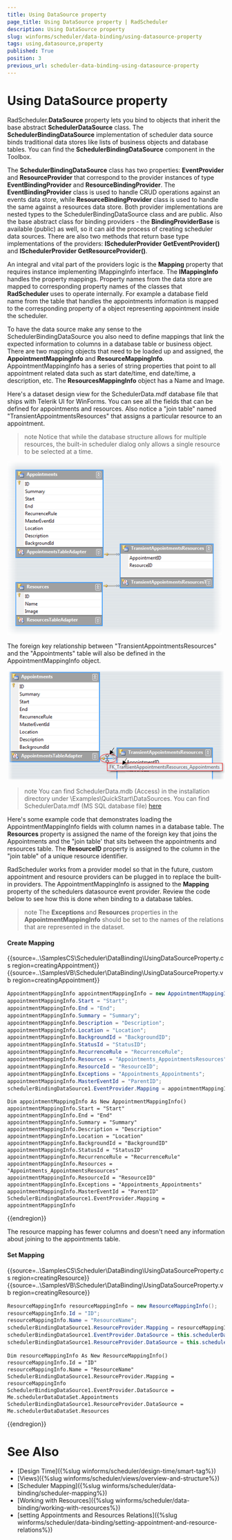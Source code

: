 ```yaml
---
title: Using DataSource property
page_title: Using DataSource property | RadScheduler
description: Using DataSource property
slug: winforms/scheduler/data-binding/using-datasource-property
tags: using,datasource,property
published: True
position: 3
previous_url: scheduler-data-binding-using-datasource-property
---
```


# Using DataSource property

RadScheduler.__DataSource__ property lets you bind to objects that inherit the base abstract __SchedulerDataSource__ class. The __SchedulerBindingDataSource__ implementation of scheduler data source binds traditional data stores like lists of business objects and database tables. You can find the __SchedulerBindingDataSource__ component in the Toolbox.        

The __SchedulerBindingDataSource__ class has two properties: __EventProvider__ and __ResourceProvider__ that correspond to the provider instances of type __EventBindingProvider__ and __ResourceBindingProvider__. The __EventBindingProvider__ class is used to handle CRUD operations against an events data store, while __ResourceBindingProvider__ class is used to handle the same against a resources data store. Both provider implementations are nested types to the SchedulerBindingDataSource class and are public. Also the base abstract class for binding providers - the __BindingProviderBase<T>__ is available (public) as well, so it can aid the process of creating scheduler data sources. There are also two methods that return base type implementations of the providers: __ISchedulerProvider<IEvent> GetEventProvider()__ and __ISchedulerProvider<IResource> GetResourceProvider()__.

An integral and vital part of the providers logic is the __Mapping__ property that requires instance implementing IMappingInfo interface. The __IMappingInfo__ handles the property mappings. Property names from the data store are mapped to corresponding property names of the classes that __RadScheduler__ uses to operate internally. For example a database field name from the table that handles the appointments information is mapped to the corresponding property of a object representing appointment inside the scheduler.        

To have the data source make any sense to the SchedulerBindingDataSource you also need to define mappings that link the expected information to columns in a database table or business object. There are two mapping objects that need to be loaded up and assigned, the __AppointmentMappingInfo__ and __ResourceMappingInfo__. AppointmentMappingInfo has a series of string properties that point to all appointment related data such as start date/time, end date/time, a description, etc. The __ResourcesMappingInfo__ object has a Name and Image.        

Here's a dataset design view for the SchedulerData.mdf database file that ships with Telerik UI for WinForms. You can see all the fields that can be defined for appointments and resources. Also notice a "join table" named "TransientAppointmentsResources" that assigns a particular resource to an appointment.

>note Notice that while the database structure allows for multiple resources, the built-in scheduler dialog only allows a single resource to be selected at a time.

![scheduler-data-binding-using-datasource-property 001](images/scheduler-data-binding-using-datasource-property001.png)

The foreign key relationship between "TransientAppointmentsResources" and the "Appointments" table will also be defined in the AppointmentMappingInfo object.

![scheduler-data-binding-using-datasource-property 002](images/scheduler-data-binding-using-datasource-property002.png)

>note You can find SchedulerData.mdb (Access) in the installation directory under \Examples\QuickStart\DataSources. You can find SchedulerData.mdf (MS SQL database file) [here](http://www.telerik.com/docs/default-source/ui-for-winforms/schedulerdatasql.zip)
>

Here's some example code that demonstrates loading the AppointmentMappingInfo fields with column names in a database table. The __Resources__ property is assigned the name of the foreign key that joins the Appointments and the "join table' that sits between the appointments and resources table. The __ResourceID__ property is assigned to the column in the "join table" of a unique resource identifier.

RadScheduler works from a provider model so that in the future, custom appointment and resource providers can be plugged in to replace the built-in providers. The AppointmentMappingInfo is assigned to the __Mapping__ property of the schedulers datasource event provider. Review the code below to see how this is done when binding to a database tables.

>note The __Exceptions__ and __Resources__ properties in the __AppointmentMappingInfo__ should be set to the names of the relations that are represented in the dataset.
>

#### Create Mapping

{{source=..\SamplesCS\Scheduler\DataBinding\UsingDataSourceProperty.cs region=creatingAppointment}} 
{{source=..\SamplesVB\Scheduler\DataBinding\UsingDataSourceProperty.vb region=creatingAppointment}} 

````C#
AppointmentMappingInfo appointmentMappingInfo = new AppointmentMappingInfo();
appointmentMappingInfo.Start = "Start";
appointmentMappingInfo.End = "End";
appointmentMappingInfo.Summary = "Summary";
appointmentMappingInfo.Description = "Description";
appointmentMappingInfo.Location = "Location";
appointmentMappingInfo.BackgroundId = "BackgroundID";
appointmentMappingInfo.StatusId = "StatusID";
appointmentMappingInfo.RecurrenceRule = "RecurrenceRule";
appointmentMappingInfo.Resources = "Appointments_AppointmentsResources";
appointmentMappingInfo.ResourceId = "ResourceID";
appointmentMappingInfo.Exceptions = "Appointments_Appointments";
appointmentMappingInfo.MasterEventId = "ParentID";
schedulerBindingDataSource1.EventProvider.Mapping = appointmentMappingInfo;

````
````VB.NET
Dim appointmentMappingInfo As New AppointmentMappingInfo()
appointmentMappingInfo.Start = "Start"
appointmentMappingInfo.End = "End"
appointmentMappingInfo.Summary = "Summary"
appointmentMappingInfo.Description = "Description"
appointmentMappingInfo.Location = "Location"
appointmentMappingInfo.BackgroundId = "BackgroundID"
appointmentMappingInfo.StatusId = "StatusID"
appointmentMappingInfo.RecurrenceRule = "RecurrenceRule"
appointmentMappingInfo.Resources = "Appointments_AppointmentsResources"
appointmentMappingInfo.ResourceId = "ResourceID"
appointmentMappingInfo.Exceptions = "Appointments_Appointments"
appointmentMappingInfo.MasterEventId = "ParentID"
SchedulerBindingDataSource1.EventProvider.Mapping = appointmentMappingInfo

````

{{endregion}} 

The resource mapping has fewer columns and doesn't need any information about joining to the appointments table.

#### Set Mapping

{{source=..\SamplesCS\Scheduler\DataBinding\UsingDataSourceProperty.cs region=creatingResource}} 
{{source=..\SamplesVB\Scheduler\DataBinding\UsingDataSourceProperty.vb region=creatingResource}} 

````C#
ResourceMappingInfo resourceMappingInfo = new ResourceMappingInfo();
resourceMappingInfo.Id = "ID";
resourceMappingInfo.Name = "ResourceName";
schedulerBindingDataSource1.ResourceProvider.Mapping = resourceMappingInfo;
schedulerBindingDataSource1.EventProvider.DataSource = this.schedulerDataDataSet.Appointments;
schedulerBindingDataSource1.ResourceProvider.DataSource = this.schedulerDataDataSet.Resources;

````
````VB.NET
Dim resourceMappingInfo As New ResourceMappingInfo()
resourceMappingInfo.Id = "ID"
resourceMappingInfo.Name = "ResourceName"
SchedulerBindingDataSource1.ResourceProvider.Mapping = resourceMappingInfo
SchedulerBindingDataSource1.EventProvider.DataSource = Me.schedulerDataDataSet.Appointments
SchedulerBindingDataSource1.ResourceProvider.DataSource = Me.schedulerDataDataSet.Resources

````

{{endregion}} 

# See Also

* [Design Time]({%slug winforms/scheduler/design-time/smart-tag%})
* [Views]({%slug winforms/scheduler/views/overview-and-structure%})
* [Scheduler Mapping]({%slug winforms/scheduler/data-binding/scheduler-mapping%})
* [Working with Resources]({%slug winforms/scheduler/data-binding/working-with-resources%})
* [setting Appointments and Resources Relations]({%slug winforms/scheduler/data-binding/setting-appointment-and-resource-relations%})

